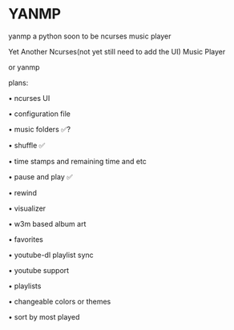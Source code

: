 # YANMP
yanmp a python soon to be ncurses music player

Yet
Another
Ncurses(not yet still need to add the UI)
Music
Player

or yanmp

plans:

• ncurses UI

• configuration file

• music folders ✅?

• shuffle ✅

• time stamps and remaining time and etc

• pause and play ✅

• rewind

• visualizer

• w3m based album art

• favorites

• youtube-dl playlist sync

• youtube support

• playlists

• changeable colors or themes

• sort by most played

